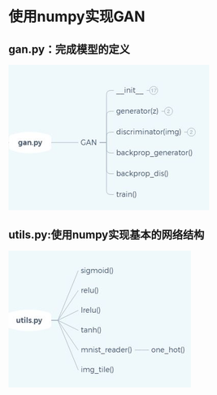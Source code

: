 # 使用numpy实现GAN

## gan.py：完成模型的定义

![Numpy_GAN_gan_py.JPG](https://github.com/lizhe960118/Data-Science/raw/master/images/Numpy_GAN_gan_py.JPG)

## utils.py:使用numpy实现基本的网络结构 

![Numpy_GAN_utils_py.JPG](https://github.com/lizhe960118/Data-Science/raw/master/images/Numpy_GAN_utils_py.JPG)